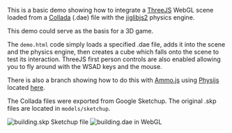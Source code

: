 This is a basic demo showing how to integrate a [ThreeJS](https://github.com/mrdoob/three.js/) WebGL scene loaded from a [Collada](http://en.wikipedia.org/wiki/COLLADA) (.dae) file with the [jiglibjs2](https://github.com/bartdeboer/JigLibJS2) physics engine.

This demo could serve as the basis for a 3D game.

The `demo.html` code simply loads a specified .dae file, adds it into the scene and the physics engine, then creates a cube
which falls onto the scene to test its interaction. ThreeJS first person controls are also enabled allowing you to
fly around with the WSAD keys and the mouse.

There is also a branch showing how to do this with [Ammo.js](https://github.com/kripken/ammo.js/) using [Physijs](https://github.com/chandlerprall/Physijs) located [here](https://github.com/jicksta/threejs-collada-physics/tree/physijs).

The Collada files were exported from Google Sketchup. The original .skp files are located in `models/sketchup`.

![building.skp Sketchup file](https://img.skitch.com/20120330-84191a9e41kdqkjufymwupb8xs.png)
![building.dae in WebGL](https://img.skitch.com/20120330-dr71et6cedhpb11e9akbrdhify.png)
